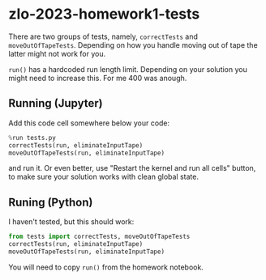 # zlo-2023-homework1-tests

There are two groups of tests, namely, `correctTests` and `moveOutOfTapeTests`.
Depending on how you handle moving out of tape the latter might not work for
you.

`run()` has a hardcoded run length limit. Depending on your solution you might
need to increase this. For me 400 was anough.

## Running (Jupyter)

Add this code cell somewhere below your code:
```py
%run tests.py
correctTests(run, eliminateInputTape)
moveOutOfTapeTests(run, eliminateInputTape)
```
and run it. Or even better, use "Restart the kernel and run all cells" button,
to make sure your solution works with clean global state.

## Runing (Python)

I haven't tested, but this should work:
```py
from tests import correctTests, moveOutOfTapeTests
correctTests(run, eliminateInputTape)
moveOutOfTapeTests(run, eliminateInputTape)
```
You will need to copy `run()` from the homework notebook.
